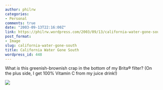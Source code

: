 ```yaml
---
author: philrw
categories:
- Personal
comments: true
date: "2003-09-13T22:16:00Z"
link: https://philrw.wordpress.com/2003/09/13/california-water-gone-south/
post_format:
- Image
slug: california-water-gone-south
title: California Water Gone South
wordpress_id: 448
---
```


What _is_ this greenish-brownish crap in the bottom of my Brita® filter? (On the plus side, I get 100% Vitamin C from my juice drink!)

![](/images/102_0254.jpg)
